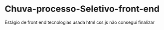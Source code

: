 # Chuva-processo-Seletivo-front-end
Estágio de front end tecnologias usada html css js
não consegui finalizar
